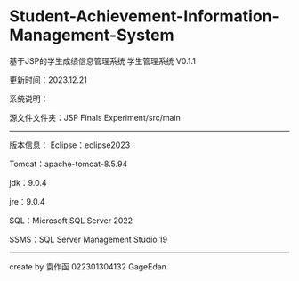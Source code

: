 # Student-Achievement-Information-Management-System
基于JSP的学生成绩信息管理系统
学生管理系统 V0.1.1

更新时间：2023.12.21

系统说明：

源文件文件夹：JSP Finals Experiment/src/main

-------------------------------------------
版本信息：
Eclipse：eclipse2023

Tomcat：apache-tomcat-8.5.94

jdk：9.0.4

jre：9.0.4

SQL：Microsoft SQL Server 2022

SSMS：SQL Server Management Studio 19

-------------------------------------------
create by  袁作函  022301304132 GageEdan

